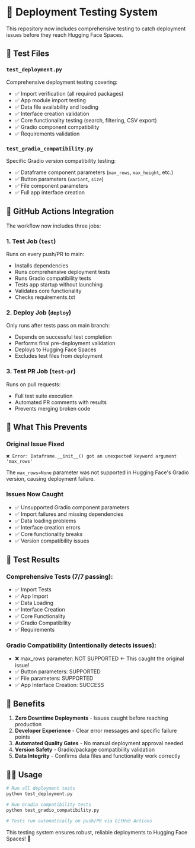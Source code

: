 # 🚀 Deployment Testing System

This repository now includes comprehensive testing to catch deployment issues before they reach Hugging Face Spaces.

## 🧪 Test Files

### `test_deployment.py`

Comprehensive deployment testing covering:

- ✅ Import verification (all required packages)
- ✅ App module import testing
- ✅ Data file availability and loading
- ✅ Interface creation validation
- ✅ Core functionality testing (search, filtering, CSV export)
- ✅ Gradio component compatibility
- ✅ Requirements validation

### `test_gradio_compatibility.py`

Specific Gradio version compatibility testing:

- ✅ Dataframe component parameters (`max_rows`, `max_height`, etc.)
- ✅ Button parameters (`variant`, `size`)
- ✅ File component parameters
- ✅ Full app interface creation

## 🔧 GitHub Actions Integration

The workflow now includes three jobs:

### 1. **Test Job** (`test`)

Runs on every push/PR to main:

- Installs dependencies
- Runs comprehensive deployment tests
- Runs Gradio compatibility tests
- Tests app startup without launching
- Validates core functionality
- Checks requirements.txt

### 2. **Deploy Job** (`deploy`)

Only runs after tests pass on main branch:

- Depends on successful test completion
- Performs final pre-deployment validation
- Deploys to Hugging Face Spaces
- Excludes test files from deployment

### 3. **Test PR Job** (`test-pr`)

Runs on pull requests:

- Full test suite execution
- Automated PR comments with results
- Prevents merging broken code

## 🎯 What This Prevents

### Original Issue Fixed

```
❌ Error: Dataframe.__init__() got an unexpected keyword argument 'max_rows'
```

The `max_rows=None` parameter was not supported in Hugging Face's Gradio version, causing deployment failure.

### Issues Now Caught

- ✅ Unsupported Gradio component parameters
- ✅ Import failures and missing dependencies
- ✅ Data loading problems
- ✅ Interface creation errors
- ✅ Core functionality breaks
- ✅ Version compatibility issues

## 🚦 Test Results

### Comprehensive Tests (7/7 passing):

- ✅ Import Tests
- ✅ App Import
- ✅ Data Loading
- ✅ Interface Creation
- ✅ Core Functionality
- ✅ Gradio Compatibility
- ✅ Requirements

### Gradio Compatibility (intentionally detects issues):

- ❌ max_rows parameter: NOT SUPPORTED ← This caught the original issue!
- ✅ Button parameters: SUPPORTED
- ✅ File parameters: SUPPORTED
- ✅ App Interface Creation: SUCCESS

## 🎉 Benefits

1. **Zero Downtime Deployments** - Issues caught before reaching production
2. **Developer Experience** - Clear error messages and specific failure points
3. **Automated Quality Gates** - No manual deployment approval needed
4. **Version Safety** - Gradio/package compatibility validation
5. **Data Integrity** - Confirms data files and functionality work correctly

## 🏃‍♂️ Usage

```bash
# Run all deployment tests
python test_deployment.py

# Run Gradio compatibility tests
python test_gradio_compatibility.py

# Tests run automatically on push/PR via GitHub Actions
```

This testing system ensures robust, reliable deployments to Hugging Face Spaces! 🎯

